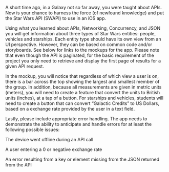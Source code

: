A short time ago, in a Galaxy not so far away, you were taught about APIs. Now is your chance to harness the force (of newfound knowledge) and put the Star Wars API (SWAPI) to use in an iOS app.

Using what you learned about APIs, Networking, Concurrency, and JSON you will get information about three types of Star Wars entities: people, vehicles and starships. Each entity type should have its own view from an UI perspective. However, they can be based on common code and/or storyboards. See below for links to the mockups for the app. Please note that even though the API is paginated, for the basic requirement of the project you only need to retrieve and display the first page of results for a given API request.

In the mockup, you will notice that regardless of which view a user is on, there is a bar across the top showing the largest and smallest member of the group. In addition, because all measurements are given in metric units (meters), you will need to create a feature that convert the units to British units (inches), at a tap of a button. For starships and vehicles, students will need to create a button that can convert “Galactic Credits” to US Dollars, based on a exchange rate provided by the user in a text field.

Lastly, please include appropriate error handling. The app needs to demonstrate the ability to anticipate and handle errors for at least the following possible issues:

The device went offline during an API call

A user entering a 0 or negative exchange rate

An error resulting from a key or element missing from the JSON returned from the API

